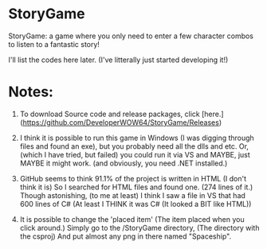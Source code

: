 # StoryGame
 StoryGame: a game where you only need to enter a few character combos to listen to a fantastic story!

I'll list the codes here later. (I've litterally just started developing it!)

# Notes:

1) To download Source code and release packages, click [here.] (https://github.com/DeveloperWOW64/StoryGame/Releases)

2) I think it is possible to run this game in Windows (I was digging through files and found an exe), but you probably need all the dlls and etc. Or, (which I have tried, but failed) you could run it via VS and MAYBE, just MAYBE it might work. (and obviously, you need .NET installed.)

3) GitHub seems to think 91.1% of the project is written in HTML (I don't think it is) So I searched for HTML files and found one. (274 lines of it.) Though astonishing, (to me at least) I think I saw a file in VS that had 600 lines of C# (At least I THINK it was C# (It looked a BIT like HTML))

4) It is possible to change the 'placed item' (The item placed when you click around.) Simply go to the /StoryGame directory, (The directory with the csproj) And put almost any png in there named "Spaceship".
